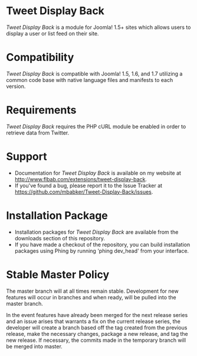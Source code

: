 Tweet Display Back
===============
*Tweet Display Back* is a module for Joomla! 1.5+ sites which allows users to display a user or list feed on their site.

Compatibility
===============
*Tweet Display Back* is compatible with Joomla! 1.5, 1.6, and 1.7 utilizing a common code base with native language files and manifests to each version.

Requirements
===============
*Tweet Display Back* requires the PHP cURL module be enabled in order to retrieve data from Twitter.

Support
===============
* Documentation for *Tweet Display Back* is available on my website at http://www.flbab.com/extensions/tweet-display-back.
* If you've found a bug, please report it to the Issue Tracker at https://github.com/mbabker/Tweet-Display-Back/issues.

Installation Package
===============
* Installation packages for *Tweet Display Back* are available from the downloads section of this repository.
* If you have made a checkout of the repository, you can build installation packages using Phing by running 'phing dev_head' from your interface.

Stable Master Policy
===============
The master branch will at all times remain stable.  Development for new features will occur in branches and when ready, will be pulled into the master branch.

In the event features have already been merged for the next release series and an issue arises that warrants a fix on the current release series, the developer will create a branch based off the tag created from the previous release, make the necessary changes, package a new release, and tag the new release.  If necessary, the commits made in the temporary branch will be merged into master.